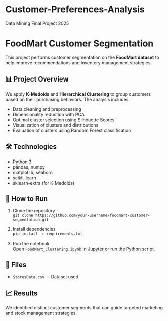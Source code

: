 # Customer-Preferences-Analysis
Data Mining Final Project 2025
# FoodMart Customer Segmentation

This project performs customer segmentation on the **FoodMart dataset** to help improve recommendations and inventory management strategies.

## 📊 Project Overview

We apply **K-Medoids** and **Hierarchical Clustering** to group customers based on their purchasing behaviors. The analysis includes:

- Data cleaning and preprocessing
- Dimensionality reduction with PCA
- Optimal cluster selection using Silhouette Scores
- Visualization of clusters and distributions
- Evaluation of clusters using Random Forest classification

## 🛠️ Technologies

- Python 3
- pandas, numpy
- matplotlib, seaborn
- scikit-learn
- sklearn-extra (for K-Medoids)

## 🚀 How to Run

1. Clone the repository  
   `git clone https://github.com/your-username/foodmart-customer-segmentation.git`

2. Install dependencies  
   `pip install -r requirements.txt`

3. Run the notebook  
   Open `FoodMart_Clustering.ipynb` in Jupyter or run the Python script.

## 📂 Files

- `StoresData.csv` — Dataset used  

## 📈 Results

We identified distinct customer segments that can guide targeted marketing and stock management strategies.



